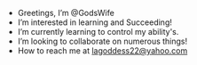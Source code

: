-  Greetings, I’m @GodsWife
-  I’m interested in learning and Succeeding!
-  I’m currently learning to control my ability's.
-  I’m looking to collaborate on numerous things!
-  How to reach me at lagoddess22@yahoo.com

<!---
GodsWife/GodsWife is a ✨ special ✨ repository because its `README.md` (this file) appears on your GitHub profile.
You can click the Preview link to take a look at your changes.
--->
